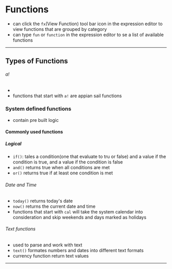 # Functions
- can click the `fx`(View Function) tool bar icon in the expression editor to view functions that are grouped by category
- can type `fun` or `function` in the expression editor to se a list of available functions

______________________________
## Types of Functions

###### a!
-
- functions that start with `a!` are appian sail functions

### System defined functions
- contain pre built logic
#### Commonly used functions
##### Logical
- `if()`: tales a condition(one that evaluate to tru or false) and a value if the condition is true, and a value if the condition is false 
- `and()` returns true when all conditions are met
- `or()` returns true if at least one condition is met

###### Date and Time
- `today()` returns today's date
- `now()` returns the current date and time
- functions that start with `cal` will take the system calendar into consideration and skip weekends and days marked as holidays

###### Text functions
- used to parse and work with text
- `text()` formates numbers and dates into different text formats
- currency function return text values
______________________________